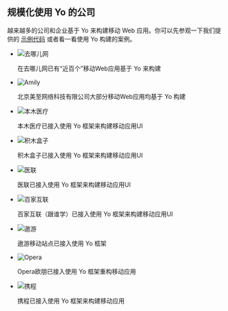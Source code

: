 ## 规模化使用 Yo 的公司

越来越多的公司和企业基于 Yo 来构建移动 Web 应用。你可以先参观一下我们提供的 [示例代码](//ued.qunar.com/hy2/yo/demo/src/html/index.html) 或者看一看使用 Yo 构建的案例。

* ![去哪儿网](http://source.qunarzz.com/common/hf/logo.png)

    在去哪儿网已有“近百个”移动Web应用基于 Yo 来构建

* ![Amily](http://www.doyoe.com/pimg/amily.png)

    北京美至网络科技有限公司大部分移动Web应用均基于 Yo 构建

* ![本木医疗](http://www.doyoe.com/pimg/benmu.png)

    本木医疗已接入使用 Yo 框架来构建移动应用UI

* ![积木盒子](http://www.doyoe.com/pimg/jimu.png)

    积木盒子已接入使用 Yo 框架来构建移动应用UI

* ![医联](http://www.doyoe.com/pimg/medlinker.png)

    医联已接入使用 Yo 框架来构建移动应用UI

* ![百家互联](http://www.doyoe.com/pimg/genshuixue.png)

    百家互联（跟谁学）已接入使用 Yo 框架来构建移动应用UI

* ![遨游](http://www.doyoe.com/pimg/aoyou.png)

    遨游移动站点已接入使用 Yo 框架

* ![Opera](http://www.doyoe.com/pimg/opera.png)

    Opera欧朋已接入使用 Yo 框架重构移动应用

* ![携程](http://www.doyoe.com/pimg/ctrip.png)

    携程已接入使用 Yo 框架来构建移动应用